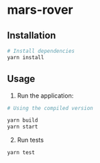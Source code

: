 # mars-rover

## Installation

```bash
# Install dependencies
yarn install
```

## Usage

1. Run the application:

```bash
# Using the compiled version

yarn build
yarn start
```

2. Run tests

```bash
yarn test
```
